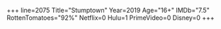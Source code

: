 +++
line=2075
Title="Stumptown"
Year=2019
Age="16+"
IMDb="7.5"
RottenTomatoes="92%"
Netflix=0
Hulu=1
PrimeVideo=0
Disney=0
+++

